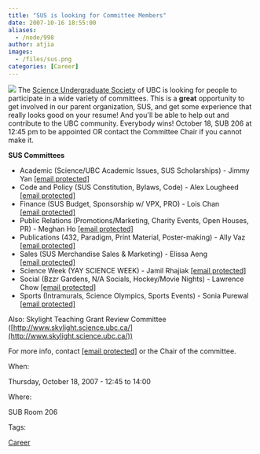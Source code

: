 ```yaml
---
title: "SUS is looking for Committee Members"
date: 2007-10-16 18:55:00
aliases:
  - /node/998
author: atjia
images:
  - /files/sus.png
categories: [Career]
---
```


![](/files/sus.png) The [Science Undergraduate Society](http://www.sus.ubc.ca/) of UBC is looking for people to participate in a wide variety of committees. This is a **great** opportunity to get involved in our parent organization, SUS, and get some experience that really looks good on your resume! And you'll be able to help out and contribute to the UBC community. Everybody wins! October 18, SUB 206 at 12:45 pm to be appointed OR contact the Committee Chair if you cannot make it.

**SUS Committees**

- Academic (Science/UBC Academic Issues, SUS Scholarships) - Jimmy Yan [\[email protected\]](/cdn-cgi/l/email-protection#acdadcc582dfd9dfeccbc1cdc5c082cfc3c1)
- Code and Policy (SUS Constitution, Bylaws, Code) - Alex Lougheed [\[email protected\]](/cdn-cgi/l/email-protection#770412145904020437101a161e1b5914181a)
- Finance (SUS Budget, Sponsorship w/ VPX, PRO) - Lois Chan [\[email protected\]](/cdn-cgi/l/email-protection#096f606768676a6c277a7c7a496e64686065276a6664)
- Public Relations (Promotions/Marketing, Charity Events, Open Houses, PR) - Meghan Ho [\[email protected\]](/cdn-cgi/l/email-protection#9fefedf0b1eceaecdff8f2fef6f3b1fcf0f2)
- Publications (432, Paradigm, Print Material, Poster-making) - Ally Vaz [\[email protected\]](/cdn-cgi/l/email-protection#403035222c29232134292f2e336e33353300272d21292c6e232f2d)
- Sales (SUS Merchandise Sales & Marketing) - Elissa Aeng [\[email protected\]](/cdn-cgi/l/email-protection#fb889a979e88d5888e88bb9c969a9297d5989496)
- Science Week (YAY SCIENCE WEEK) - Jamil Rhajiak [\[email protected\]](/cdn-cgi/l/email-protection#0c7a7c74227f797f4c6b616d6560226f6361)
- Social (Bzzr Gardens, N/A Socials, Hockey/Movie Nights) - Lawrence Chow [\[email protected\]](/cdn-cgi/l/email-protection#ec9f838f858d80c29f999fac8b818d8580c28f8381)
- Sports (Intramurals, Science Olympics, Sports Events) - Sonia Purewal [\[email protected\]](/cdn-cgi/l/email-protection#99eae9f6ebedeab7eaecead9fef4f8f0f5b7faf6f4)

Also: Skylight Teaching Grant Review Committee ([http://www.skylight.science.ubc.ca/](http://www.skylight.science.ubc.ca/))

For more info, contact [\[email protected\]](/cdn-cgi/l/email-protection#ef9f9d8a95c19c9a9caf88828e8683c18c8082) or the Chair of the committee.

When:

Thursday, October 18, 2007 - 12:45 to 14:00

Where:

SUB Room 206

Tags:

[Career](/career)
